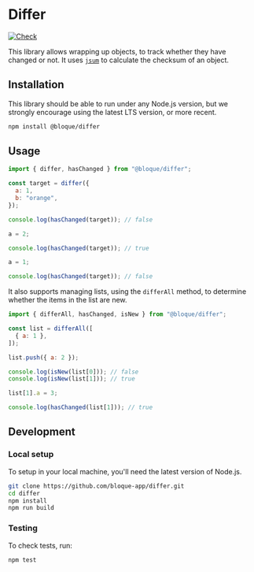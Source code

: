 # Differ

[![Check](https://github.com/bloque-app/differ/actions/workflows/check.yml/badge.svg)](https://github.com/bloque-app/differ/actions/workflows/check.yml)

This library allows wrapping up objects, to track whether they have changed or
not. It uses [`jsum`](github.com/fraunhoferfokus/JSum) to calculate the checksum
of an object.

## Installation

This library should be able to run under any Node.js version, but we strongly
encourage using the latest LTS version, or more recent.

```sh
npm install @bloque/differ
```

## Usage

```js
import { differ, hasChanged } from "@bloque/differ";

const target = differ({
  a: 1,
  b: "orange",
});

console.log(hasChanged(target)); // false

a = 2;

console.log(hasChanged(target)); // true

a = 1;

console.log(hasChanged(target)); // false
```

It also supports managing lists, using the `differAll` method, to determine
whether the items in the list are new.

```js
import { differAll, hasChanged, isNew } from "@bloque/differ";

const list = differAll([
  { a: 1 },
]);

list.push({ a: 2 });

console.log(isNew(list[0])); // false
console.log(isNew(list[1])); // true

list[1].a = 3;

console.log(hasChanged(list[1])); // true
```

## Development

### Local setup

To setup in your local machine, you'll need the latest version of Node.js.

```sh
git clone https://github.com/bloque-app/differ.git
cd differ
npm install
npm run build
```
### Testing

To check tests, run:

```sh
npm test
```
